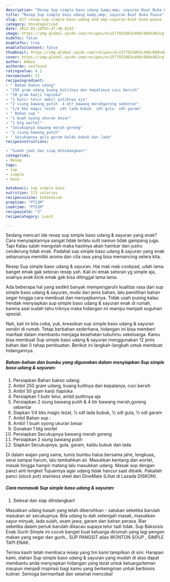 ```yaml
---
description: "Resep Sup simple baso udang &amp;amp; sayuran Buat Buka Puasa"
title: "Resep Sup simple baso udang &amp;amp; sayuran Buat Buka Puasa"
slug: 627-resep-sup-simple-baso-udang-and-amp-sayuran-buat-buka-puasa
category: Uncategorized
date: 2022-03-28T03:47:40.814Z
image: https://img-global.cpcdn.com/recipes/ec1577923d63cd48/680x482cq70/sup-simple-baso-udang-sayuran-foto-resep-utama.jpg
hideToc: false
enableToc: true
enableTocContent: false
thumbnail: https://img-global.cpcdn.com/recipes/ec1577923d63cd48/680x482cq70/sup-simple-baso-udang-sayuran-foto-resep-utama.jpg
cover: https://img-global.cpcdn.com/recipes/ec1577923d63cd48/680x482cq70/sup-simple-baso-udang-sayuran-foto-resep-utama.jpg
author: Admin
authorAv: notfound
ratingvalue: 4.1
reviewcount: 11
recipeingredient:
- " Bahan bakso udang"
- "250 gram udang buang kulitnya dan kepalanya cuci bersih"
- "50 gram kanji tapioka"
- "1 butir telur ambil putihnya aja"
- "2 siung bawang putih  4 btr bawang merahgoreng sebentar"
- "1/4 bks magic lezat  sdt lada bubuk  sdt gula  sdt garam"
- " Bahan sup "
- "1 buah oyong ukuran besar"
- "1 btg wortel"
- "Secukupnya bawang merah goreng"
- "2 siung bawang putih"
- " Secukupnya gula garam kaldu bubuk dan lada"
recipeinstructions:

- "Sudah jadi dan siap dihidangkan!"
categories:
- Resep
tags:
- sup
- simple
- baso

katakunci: sup simple baso 
nutrition: 173 calories
recipecuisine: Indonesian
preptime: "PT13M"
cooktime: "PT53M"
recipeyield: "3"
recipecategory: Lunch

---
```



Sedang mencari ide resep sup simple baso udang &amp; sayuran yang enak? Cara menyiapkannya sangat tidak terlalu sulit namun tidak gampang juga. Tapi Kalau salah mengolah maka hasilnya akan hambar dan justru cenderung tidak enak. Padahal sup simple baso udang &amp; sayuran yang enak seharusnya memiliki aroma dan cita rasa yang bisa memancing selera kita.


Resep Sup simple baso udang &amp; sayuran. Hai mak mak cookpad, udah lama banget emak gak setoran resep yah. Kali ini emak setoran yg simple aja, soalnya anak kicik emak gak bisa ditinggal lama lama.

Ada beberapa hal yang sedikit banyak mempengaruhi kualitas rasa dari sup simple baso udang &amp; sayuran, mulai dari jenis bahan, lalu pemilihan bahan segar hingga cara membuat dan menyajikannya. Tidak usah pusing kalau hendak menyiapkan sup simple baso udang &amp; sayuran enak di rumah, karena asal sudah tahu triknya maka hidangan ini mampu menjadi suguhan spesial.


Nah, kali ini kita coba, yuk, kreasikan sup simple baso udang &amp; sayuran sendiri di rumah. Tetap berbahan sederhana, hidangan ini bisa memberi manfaat dalam membantu menjaga kesehatan tubuhmu sekeluarga. Kamu bisa membuat Sup simple baso udang &amp; sayuran menggunakan 12 jenis bahan dan 0 tahap pembuatan. Berikut ini langkah-langkah untuk membuat hidangannya.

<!--inarticleads1-->

##### Bahan-bahan dan bumbu yang digunakan dalam menyiapkan Sup simple baso udang &amp; sayuran:

1. Persiapkan  Bahan bakso udang:
1. Ambil 250 gram udang, buang kulitnya dan kepalanya, cuci bersih
1. Ambil 50 gram kanji /tapioka
1. Persiapkan 1 butir telur, ambil putihnya aja
1. Persiapkan 2 siung bawang putih &amp; 4 btr bawang merah,goreng sebentar
1. Siapkan 1/4 bks magic lezat, ½ sdt lada bubuk, ½ sdt gula, ½ sdt garam
1. Ambil  Bahan sup :
1. Ambil 1 buah oyong ukuran besar
1. Gunakan 1 btg wortel
1. Persiapkan Secukupnya bawang merah goreng
1. Persiapkan 2 siung bawang putih
1. Siapkan  Secukupnya, gula, garam, kaldu bubuk dan lada


Di dalam wajan yang sama, tumis bumbu halus bersama jahe, lengkuas, serai sampai harum, lalu tambahkan air. Masukkan kentang dan wortel, masak hingga hampir matang lalu masukkan udang. Masak sop dengan panci anti lengket Tujuannya agar udang tidak hancur saat dibalik. Pakailah panci (stock pot) stainless steel dari DineMate (Lihat di Lazada DISKON). 

<!--inarticleads2-->

##### Cara memasak Sup simple baso udang &amp; sayuran:


1. Selesai dan siap dihidangkan!

Masukkan udang basah yang telah dibersihkan - satukan seketika barulah masukan air secukupnya. Bila udang tu dah setengah masak, masukkan sayur minyak, lada sulah, asam jawa, garam dan bahan perasa. Biar seketika dalam periuk barulah dikacau supaya telur tadi tidak. Sup Baksosis Enak Gurih Simple ini cocok banget buat keluarga dirumah yang lagi pengen makan yang segar dan gurih,. SUP PANGSIT alias WONTON SOUP , SIMPLE TAPI ENAK. 

Terima kasih telah membaca resep yang tim kami tampilkan di sini. Harapan kami, olahan Sup simple baso udang &amp; sayuran yang mudah di atas dapat membantu anda menyiapkan hidangan yang lezat untuk keluarga/teman maupun menjadi inspirasi bagi kamu yang berkeinginan untuk berbisnis kuliner. Semoga bermanfaat dan selamat mencoba!
